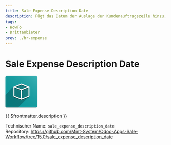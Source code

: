 ```yaml
---
title: Sale Expense Description Date
description: Fügt das Datum der Auslage der Kundenauftragszeile hinzu.
tags:
- HowTo
- Drittanbieter
prev: ./hr-expense
---
```

# Sale Expense Description Date
![icon_oms_box](assets/icon_oms_box.png)

{{ $frontmatter.description }}

Technischer Name: `sale_expense_description_date`\
Repository: <https://github.com/Mint-System/Odoo-Apps-Sale-Workflow/tree/15.0/sale_expense_description_date>